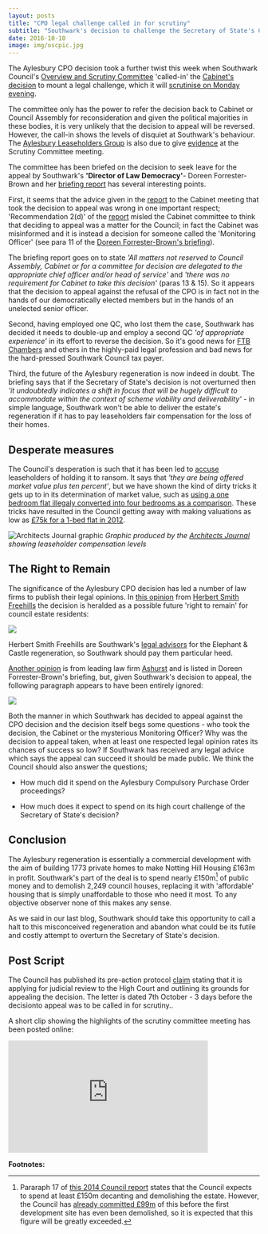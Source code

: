 ```yaml
---
layout: posts
title: "CPO legal challenge called in for scrutiny"
subtitle: "Southwark's decision to challenge the Secretary of State's CPO decision has been called in by its Overview & Scrutiny Committee"
date: 2016-10-10
image: img/oscpic.jpg
---
```

The Aylesbury CPO decision took a further twist this week when Southwark Council's [Overview and Scrutiny Committee](https://moderngov.southwark.gov.uk/mgCommitteeDetails.aspx?ID=308) 'called-in' the [Cabinet's decision](https://35percent.org/2016-09-26-council-appeals-aylesbury-cpo-decision/) to mount a legal challenge, which it will [scrutinise on Monday evening](https://moderngov.southwark.gov.uk/ieListDocuments.aspx?CId=308&MId=5456&Ver=4).

The committee only has the power to refer the decision back to Cabinet or Council Assembly for reconsideration and given the political majorities in these bodies, it is very unlikely that the decision to appeal will be reversed. However, the call-in shows the levels of disquiet at Southwark's behaviour. The [Aylesbury Leaseholders Group](https://halag.wordpress.com) is also due to give [evidence](https://halag.files.wordpress.com/2016/10/oscdeputation_10102016.pdf) at the Scrutiny Committee meeting.

The committee has been briefed on the decision to seek leave for the appeal by Southwark's __'Director of Law Democracy'__- Doreen Forrester-Brown and her [briefing report](https://moderngov.southwark.gov.uk/documents/s64406/Briefing%20Paper%20OSC%20101016%202.pdf) has several interesting points. 

First, it seems that the advice given in the [report](https://moderngov.southwark.gov.uk/documents/s64034/Report%20Aylesbury%20Delivery%20supplemental%20report.pdf) to the Cabinet meeting that took the decision to appeal was wrong in one important respect; 'Recommendation 2(d)' of the [report](https://moderngov.southwark.gov.uk/documents/s64034/Report%20Aylesbury%20Delivery%20supplemental%20report.pdf) misled the Cabinet committee to think that deciding to appeal was a matter for the Council; in fact the Cabinet was misinformed and it is instead a decision for someone called the 'Monitoring Officer' (see para 11 of the [Doreen Forrester-Brown's briefing](https://moderngov.southwark.gov.uk/documents/s64406/Briefing%20Paper%20OSC%20101016%202.pdf)).

The briefing report goes on to state _'All matters not reserved to Council Assembly, Cabinet or for a committee for decision are delegated to the appropriate chief officer and/or head of service'_ and _'there was no requirement for Cabinet to take this decision'_ (paras 13 & 15). So it appears that the decision to appeal against the refusal of the CPO is in fact not in the hands of our democratically elected members but in the hands of an unelected senior officer.

Second, having employed one QC, who lost them the case, Southwark has decided it needs to double-up and employ a second QC _'of appropriate experience'_ in its effort to reverse the decision. So it's good news for [FTB Chambers](https://www.ftbchambers.co.uk/barristers/melissa-murphy) and others in the highly-paid legal profession and bad news for the hard-pressed Southwark Council tax payer.

Third, the future of the Aylesbury regeneration is now indeed in doubt. The briefing says that if the Secretary of State's decision is not overturned then _'it undoubtedly indicates a shift in focus that will be hugely difficult to accommodate within the context of scheme viability and deliverability'_ - in simple language, Southwark won't be able to deliver the estate's regeneration if it has to pay leaseholders fair compensation for the loss of their homes.

## Desperate measures
The Council's desperation is such that it has been led to [accuse](https://www.southwarknews.co.uk/news/aylesbury-plan-face-scrutiny/) leaseholders of holding it to ransom. It says that _'they are being offered market value plus ten percent'_, but we have shown the kind of dirty tricks it gets up to in its determination of market value, such as [using a one bedroom flat illegaly converted into four bedrooms as a comparison](https://35percent.org/2014-05-16-southwark-gives-green-light-to-slum-landlords/). These tricks have resulted in the Council getting away with making valuations as low as [£75k for a 1-bed flat in 2012](https://www.theguardian.com/cities/2016/sep/20/aylesbury-estate-ruling-future-regeneration-sajid-javid). 

![Architects Journal graphic](https://35percent.org/img/aylesburyestategraphic.png)
*Graphic produced by the [Architects Journal](https://www.architectsjournal.co.uk/news/aylesbury-estate-cpo-ruling-what-went-wrong/10012171.article) showing leaseholder compensation levels*

## The Right to Remain
The significance of the Aylesbury CPO decision has led a number of law firms to publish their legal opinions. In [this opinion](https://www.lexology.com/library/detail.aspx?g=7d876b71-cdee-48a9-ad05-240a210b0d82) from  [Herbert Smith Freehills](https://www.herbertsmithfreehills.com/) the decision is heralded as a possible future 'right to remain' for council estate residents:

![](https://35percent.org/img/lexologyquote.jpg)

Herbert Smith Freehills are Southwark's [legal advisors](https://web.archive.org/web/20160316171355/https://www.herbertsmithfreehills.com/news/news20100810-hs-advises-the-london-borough-of-southwark-on-elephant-and-castle-regeneration) for the Elephant & Castle regeneration, so Southwark should pay them  particular heed.

[Another opinion](https://mypreferences.ashurst.com/reaction/PDF/CPOmailing.pdf) is from leading law firm [Ashurst](https://www.ashurst.com) and is listed in Doreen Forrester-Brown's briefing, but, given Southwark's decision to appeal, the following paragraph appears to have been entirely ignored:  

![](https://35percent.org/img/CPOmailing.png)

Both the manner in which Southwark has decided to appeal against the CPO decision and the decision itself begs some questions - who took the decision, the Cabinet or the mysterious Monitoring Officer?  Why was the decision to appeal taken, when at least one respected legal opinion rates its chances of success so low?  If Southwark has received any legal advice which says the appeal can succeed it should be made public. We think the Council should also answer the questions;

 * How much did it spend on the Aylesbury Compulsory Purchase Order proceedings?

 * How much does it expect to spend on its high court challenge of the Secretary of State's decision?

## Conclusion
The Aylesbury regeneration is essentially a commercial development with the aim of building 1773 private homes to make Notting Hill Housing £163m in profit. Southwark's part of the deal is to spend nearly £150m[^1] of public money and to demolish 2,249 council houses, replacing it with 'affordable' housing that is simply unaffordable to those who need it most. To any objective observer none of this makes any sense.

As we said in our last blog, Southwark should take this opportunity to call a halt to this misconceived regeneration and abandon what could be its futile and costly attempt to overturn the Secretary of State's decision. 

## Post Script
The Council has published its pre-action protocol [claim](https://35percent.org/img/20161007_Secretary_of_State_Aylesbury_CPO.pdf) stating that it is applying for judicial review to the High Court and outlining its grounds for appealing the decision. The letter is dated 7th October - 3 days before the decisionto appeal was to be called in for scrutiny..

A short clip showing the highlights of the scrutiny committee meeting has been posted online:

<iframe width="400" height="225" src="https://www.youtube.com/embed/GlTuN-ffEZk" frameborder="0" allowfullscreen></iframe>

__Footnotes:__

[^1]: Pararaph 17 of [this 2014 Council report](https://moderngov.southwark.gov.uk/documents/s52089/Report) states that the Council expects to spend at least £150m decanting and demolishing the estate. However, the Council has [already committed £99m](https://35percent.org/2016-09-26-council-appeals-aylesbury-cpo-decision/#the-business-case-for-a-moratorium) of this before the first development site has even been demolished, so it is expected that this figure will be greatly exceeded. 



